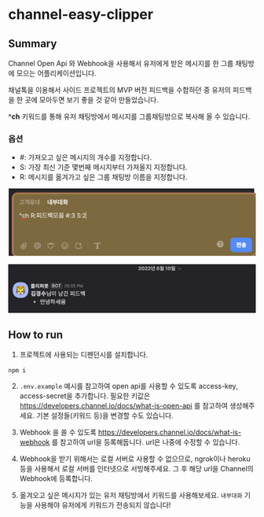 # channel-easy-clipper


## Summary

Channel Open Api 와 Webhook을 사용해서 유저에게 받은 메시지를 한  그룹 채팅방에 모으는 어플리케이션입니다.

채널톡을 이용해서 사이드 프로젝트의 MVP 버전 피드백을 수합하던 중 유저의 피드백을 한 곳에 모아두면 보기 좋을 것 같아 만들었습니다.

<b>^ch</b> 키워드를 통해 유저 채팅방에서 메시지를 그룹채팅방으로 복사해 올 수 있습니다.

### 옵션
- #: 가져오고 싶은 메시지의 개수를 지정합니다.
- S: 가장 최신 기준 몇번째 메시지부터 가져올지 지정합니다.
- R: 메시지를 옮겨가고 싶은 그룹 채팅방 이름을 지정합니다.

![키워드 예시](public/키워드예시.png)


![피드백 예시](public/피드백예시.png)



## How to run

1. 프로젝트에 사용되는 디펜던시를 설치합니다.

```
npm i
```

2. `.env.example` 예시를 참고하여 open api를 사용할 수 있도록 access-key, access-secret을 추가합니다. 필요한 키값은 https://developers.channel.io/docs/what-is-open-api 를 참고하여 생성해주세요. 기본 설정들(키워드 등)을 변경할 수도 있습니다.


3. Webhook 을 쏠 수 있도록 https://developers.channel.io/docs/what-is-webhook 를 참고하여 url을 등록해둡니다. url은 나중에 수정할 수 있습니다.

4. Webhook을 받기 위해서는 로컬 서버로 사용할 수 없으므로, ngrok이나 heroku 등을 사용해서 로컬 서버를 인터넷으로 서빙해주세요. 그 후 해당 url을 Channel의 Webhook에 등록합니다.


5. 옮겨오고 싶은 메시지가 있는 유저 채팅방에서 키워드를 사용해보세요. `내부대화` 기능을 사용해야 유저에게 키워드가 전송되지 않습니다!

